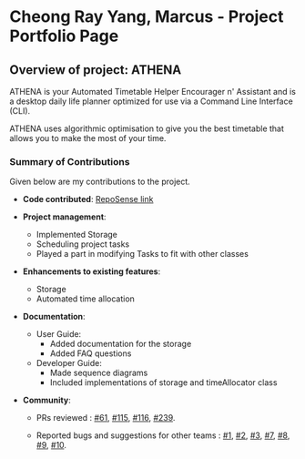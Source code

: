 # Cheong Ray Yang, Marcus - Project Portfolio Page

## Overview of project: ATHENA

ATHENA is your Automated Timetable Helper Encourager n' Assistant and is a desktop daily life planner optimized for use via a Command Line Interface (CLI).

ATHENA uses algorithmic optimisation to give you the best timetable that allows you to make the most of your time.

### Summary of Contributions

Given below are my contributions to the project.

* **Code contributed**: [RepoSense link](https://nus-cs2113-ay2021s1.github.io/tp-dashboard/#breakdown=true&search=&sort=groupTitle&sortWithin=title&since=2020-09-27&timeframe=commit&mergegroup=&groupSelect=groupByAuthors&checkedFileTypes=docs~functional-code~test-code~other&tabOpen=true&tabType=authorship&tabAuthor=Kafcis&tabRepo=AY2021S1-CS2113T-W12-2%2Ftp%5Bmaster%5D&authorshipIsMergeGroup=false&authorshipFileTypes=docs~functional-code~test-code~other)

* **Project management**:
    * Implemented Storage
    * Scheduling project tasks
    * Played a part in modifying Tasks to fit with other classes

* **Enhancements to existing features**:
    * Storage
    * Automated time allocation

* **Documentation**:
  * User Guide:
    * Added documentation for the storage
    * Added FAQ questions 
  * Developer Guide:
    * Made sequence diagrams
    * Included implementations of storage and timeAllocator class
    
* **Community**:
  * PRs reviewed : [#61](https://github.com/AY2021S1-CS2113T-W12-2/tp/pull/61),
  [#115](https://github.com/AY2021S1-CS2113T-W12-2/tp/pull/115),
  [#116](https://github.com/AY2021S1-CS2113T-W12-2/tp/pull/116),
  [#239](https://github.com/AY2021S1-CS2113T-W12-2/tp/pull/239).
  
  * Reported bugs and suggestions for other teams : [#1](https://github.com/Kafcis/ped/issues/1),
  [#2](https://github.com/Kafcis/ped/issues/2),
  [#3](https://github.com/Kafcis/ped/issues/3),
  [#7](https://github.com/Kafcis/ped/issues/7),
  [#8](https://github.com/Kafcis/ped/issues/8),
  [#9](https://github.com/Kafcis/ped/issues/9),
  [#10](https://github.com/Kafcis/ped/issues/10).